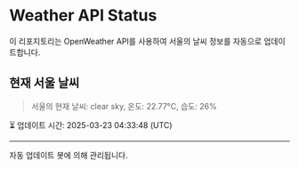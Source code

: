 
# Weather API Status

이 리포지토리는 OpenWeather API를 사용하여 서울의 날씨 정보를 자동으로 업데이트합니다.

## 현재 서울 날씨
> 서울의 현재 날씨: clear sky, 온도: 22.77°C, 습도: 26%

⏳ 업데이트 시간: 2025-03-23 04:33:48 (UTC)

---
자동 업데이트 봇에 의해 관리됩니다.
